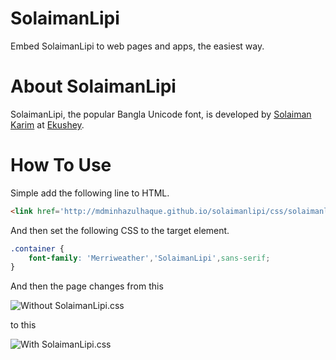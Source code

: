 # SolaimanLipi

Embed SolaimanLipi to web pages and apps, the easiest way.

# About SolaimanLipi

SolaimanLipi, the popular Bangla Unicode font, is developed by [Solaiman Karim](mailto:solaiman@ekushey.org) at [Ekushey](http://www.ekushey.org/index.php/page/solaimanlipi).

# How To Use

Simple add the following line to HTML.

```html
<link href='http://mdminhazulhaque.github.io/solaimanlipi/css/solaimanlipi.css' rel='stylesheet' type='text/css'>
```

And then set the following CSS to the target element.

```css
.container {
    font-family: 'Merriweather','SolaimanLipi',sans-serif;
}
```

And then the page changes from this

![Without SolaimanLipi.css](Without-SolaimanLipi.css.png)

to this

![With SolaimanLipi.css](With-SolaimanLipi.css.png)
